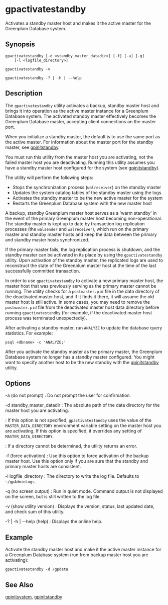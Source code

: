 # gpactivatestandby 

Activates a standby master host and makes it the active master for the Greenplum Database system.

## <a id="section2"></a>Synopsis 

```
gpactivatestandby [-d <standby_master_datadir>] [-f] [-a] [-q] 
    [-l <logfile_directory>]

gpactivatestandby -v 

gpactivatestandby -? | -h | --help
```

## <a id="section3"></a>Description 

The `gpactivatestandby` utility activates a backup, standby master host and brings it into operation as the active master instance for a Greenplum Database system. The activated standby master effectively becomes the Greenplum Database master, accepting client connections on the master port.

When you initialize a standby master, the default is to use the same port as the active master. For information about the master port for the standby master, see [gpinitstandby](gpinitstandby.html).

You must run this utility from the master host you are activating, not the failed master host you are deactivating. Running this utility assumes you have a standby master host configured for the system \(see [gpinitstandby](gpinitstandby.html)\).

The utility will perform the following steps:

-   Stops the synchronization process \(`walreceiver`\) on the standby master
-   Updates the system catalog tables of the standby master using the logs
-   Activates the standby master to be the new active master for the system
-   Restarts the Greenplum Database system with the new master host

A backup, standby Greenplum master host serves as a 'warm standby' in the event of the primary Greenplum master host becoming non-operational. The standby master is kept up to date by transaction log replication processes \(the `walsender` and `walreceiver`\), which run on the primary master and standby master hosts and keep the data between the primary and standby master hosts synchronized.

If the primary master fails, the log replication process is shutdown, and the standby master can be activated in its place by using the `gpactivatestandby` utility. Upon activation of the standby master, the replicated logs are used to reconstruct the state of the Greenplum master host at the time of the last successfully committed transaction.

In order to use `gpactivatestandby` to activate a new primary master host, the master host that was previously serving as the primary master cannot be running. The utility checks for a `postmaster.pid` file in the data directory of the deactivated master host, and if it finds it there, it will assume the old master host is still active. In some cases, you may need to remove the `postmaster.pid` file from the deactivated master host data directory before running `gpactivatestandby` \(for example, if the deactivated master host process was terminated unexpectedly\).

After activating a standby master, run `ANALYZE` to update the database query statistics. For example:

```
psql <dbname> -c 'ANALYZE;'
```

After you activate the standby master as the primary master, the Greenplum Database system no longer has a standby master configured. You might want to specify another host to be the new standby with the [gpinitstandby](gpinitstandby.html) utility.

## <a id="section4"></a>Options 

-a \(do not prompt\)
:   Do not prompt the user for confirmation.

-d standby\_master\_datadir
:   The absolute path of the data directory for the master host you are activating.

:   If this option is not specified, `gpactivatestandby` uses the value of the `MASTER_DATA_DIRECTORY` environment variable setting on the master host you are activating. If this option is specified, it overrides any setting of `MASTER_DATA_DIRECTORY`.

:   If a directory cannot be determined, the utility returns an error.

-f \(force activation\)
:   Use this option to force activation of the backup master host. Use this option only if you are sure that the standby and primary master hosts are consistent.

-l logfile\_directory
:   The directory to write the log file. Defaults to `~/gpAdminLogs`.

-q \(no screen output\)
:   Run in quiet mode. Command output is not displayed on the screen, but is still written to the log file.

-v \(show utility version\)
:   Displays the version, status, last updated date, and check sum of this utility.

-? \| -h \| --help \(help\)
:   Displays the online help.

## <a id="section5"></a>Example 

Activate the standby master host and make it the active master instance for a Greenplum Database system \(run from backup master host you are activating\):

```
gpactivatestandby -d /gpdata
```

## <a id="section6"></a>See Also 

[gpinitsystem](gpinitsystem.html), [gpinitstandby](gpinitstandby.html)

